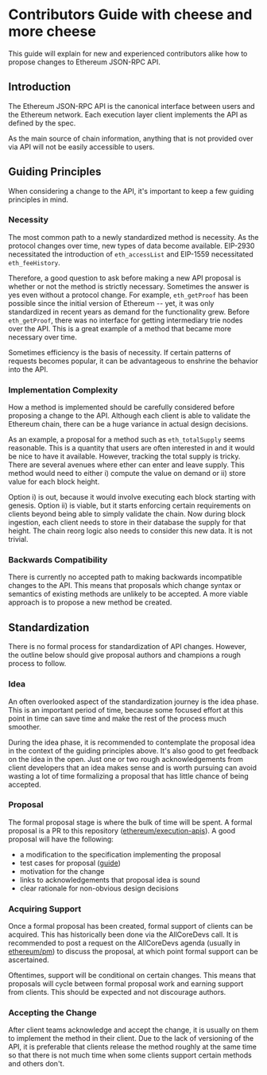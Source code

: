 # Contributors Guide with cheese and more cheese

This guide will explain for new and experienced contributors alike how to
propose changes to Ethereum JSON-RPC API.

## Introduction

The Ethereum JSON-RPC API is the canonical interface between users and the
Ethereum network. Each execution layer client implements the API as defined by
the spec. 

As the main source of chain information, anything that is not provided over via
API will not be easily accessible to users. 

## Guiding Principles

When considering a change to the API, it's important to keep a few guiding
principles in mind.

### Necessity

The most common path to a newly standardized method is necessity. As the
protocol changes over time, new types of data become available. EIP-2930
necessitated the introduction of `eth_accessList` and EIP-1559 necessitated
`eth_feeHistory`.

Therefore, a good question to ask before making a new API proposal is whether
or not the method is strictly necessary. Sometimes the answer is yes even
without a protocol change. For example, `eth_getProof` has been possible since
the initial version of Ethereum -- yet, it was only standardized in recent years
as demand for the functionality grew. Before `eth_getProof`, there was no
interface for getting intermediary trie nodes over the API. This is a great
example of a method that became more necessary over time.

Sometimes efficiency is the basis of necessity. If certain patterns of requests
becomes popular, it can be advantageous to enshrine the behavior into the API.

### Implementation Complexity

How a method is implemented should be carefully considered before proposing a
change to the API. Although each client is able to validate the Ethereum chain,
there can be a huge variance in actual design decisions.

As an example, a proposal for a method such as `eth_totalSupply` seems
reasonable. This is a quantity that users are often interested in and it would
be nice to have it available. However, tracking the total supply is tricky. There
are several avenues where ether can enter and leave supply. This method would
need to either i) compute the value on demand or ii) store value for each block
height.

Option i) is out, because it would involve executing each block starting with
genesis. Option ii) is viable, but it starts enforcing certain requirements on
clients beyond being able to simply validate the chain. Now during block
ingestion, each client needs to store in their database the supply for that
height. The chain reorg logic also needs to consider this new data. It is not
trivial.

### Backwards Compatibility

There is currently no accepted path to making backwards incompatible changes to
the API. This means that proposals which change syntax or semantics of existing
methods are unlikely to be accepted. A more viable approach is to propose a new
method be created.

## Standardization

There is no formal process for standardization of API changes. However, the
outline below should give proposal authors and champions a rough process to
follow.

### Idea

An often overlooked aspect of the standardization journey is the idea phase.
This is an important period of time, because some focused effort at this point
in time can save time and make the rest of the process much smoother.

During the idea phase, it is recommended to contemplate the proposal idea in
the context of the guiding principles above. It's also good to get feedback on
the idea in the open. Just one or two rough acknowledgements from client
developers that an idea makes sense and is worth pursuing can avoid wasting a
lot of time formalizing a proposal that has little chance of being accepted.

### Proposal

The formal proposal stage is where the bulk of time will be spent. A formal
proposal is a PR to this repository ([ethereum/execution-apis][exec-apis]). A
good proposal will have the following:

* a modification to the specification implementing the proposal
* test cases for proposal ([guide][test-gen])
* motivation for the change
* links to acknowledgements that proposal idea is sound
* clear rationale for non-obvious design decisions

### Acquiring Support

Once a formal proposal has been created, formal support of clients can be
acquired. This has historically been done via the AllCoreDevs call. It is
recommended to post a request on the AllCoreDevs agenda (usually in
[ethereum/pm][pm]) to discuss the proposal, at which point formal support can
be ascertained.

Oftentimes, support will be conditional on certain changes. This means that
proposals will cycle between formal proposal work and earning support from
clients. This should be expected and not discourage authors.

### Accepting the Change

After client teams acknowledge and accept the change, it is usually on them to
implement the method in their client. Due to the lack of versioning of the API,
it is preferable that clients release the method roughly at the same time so
that there is not much time when some clients support certain methods and
others don't.


[exec-apis]: https://github.com/ethereum/execution-apis
[pm]: https://github.com/ethereum/pm
[test-gen]: https://github.com/ethereum/execution-apis/blob/main/tests/README.md